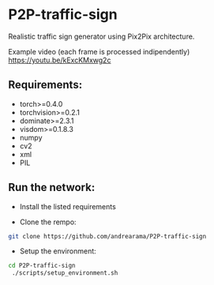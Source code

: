 # P2P-traffic-sign
Realistic traffic sign generator using Pix2Pix architecture.

Example video (each frame is processed indipendently) https://youtu.be/kExcKMxwg2c

## Requirements:
  - torch>=0.4.0
  - torchvision>=0.2.1
  - dominate>=2.3.1
  - visdom>=0.1.8.3
  - numpy
  - cv2
  - xml
  - PIL

## Run the network:
  - Install the listed requirements 

  - Clone the rempo:
  ```bash
  git clone https://github.com/andrearama/P2P-traffic-sign
  ```
  
  - Setup the environment:
  ```bash
  cd P2P-traffic-sign
   ./scripts/setup_environment.sh 
  ```
